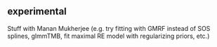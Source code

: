 ## experimental

Stuff with Manan Mukherjee (e.g. try fitting with GMRF instead of SOS splines, glmmTMB, fit maximal RE model with regularizing priors, etc.)
